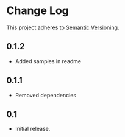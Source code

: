 # Change Log
This project adheres to [Semantic Versioning](http://semver.org/).
## 0.1.2
* Added samples in readme 
## 0.1.1
* Removed dependencies
## 0.1
* Initial release.